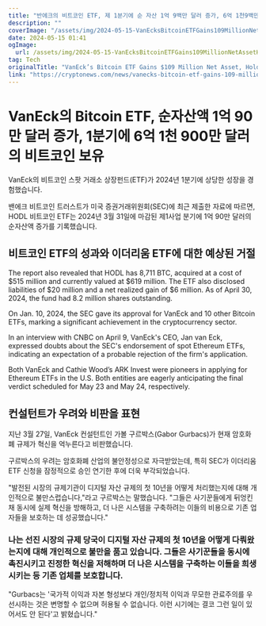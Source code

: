 ```yaml
---
title: "반에크의 비트코인 ETF, 제 1분기에 순 자산 1억 9백만 달러 증가, 6억 1천9백만 달러의 비트코인 보유"
description: ""
coverImage: "/assets/img/2024-05-15-VanEcksBitcoinETFGains109MillionNetAssetHolds619MillionBitcoininQ1_thumbnail.png"
date: 2024-05-15 01:41
ogImage: 
  url: /assets/img/2024-05-15-VanEcksBitcoinETFGains109MillionNetAssetHolds619MillionBitcoininQ1_thumbnail.png
tag: Tech
originalTitle: "VanEck’s Bitcoin ETF Gains $109 Million Net Asset, Holds $619 Million Bitcoin in Q1"
link: "https://cryptonews.com/news/vanecks-bitcoin-etf-gains-109-million-net-asset-in-q1.htm"
---
```



# VanEck의 Bitcoin ETF, 순자산액 1억 90만 달러 증가, 1분기에 6억 1천 900만 달러의 비트코인 보유

VanEck의 비트코인 스팟 거래소 상장펀드(ETF)가 2024년 1분기에 상당한 성장을 경험했습니다.

밴에크 비트코인 트러스트가 미국 증권거래위원회(SEC)에 최근 제출한 자료에 따르면, HODL 비트코인 ETF는 2024년 3월 31일에 마감된 제1사업 분기에 1억 90만 달러의 순자산액 증가를 기록했습니다.

## 비트코인 ETF의 성과와 이더리움 ETF에 대한 예상된 거절



The report also revealed that HODL has 8,711 BTC, acquired at a cost of $515 million and currently valued at $619 million. The ETF also disclosed liabilities of $20 million and a net realized gain of $6 million. As of April 30, 2024, the fund had 8.2 million shares outstanding.

On Jan. 10, 2024, the SEC gave its approval for VanEck and 10 other Bitcoin ETFs, marking a significant achievement in the cryptocurrency sector.

In an interview with CNBC on April 9, VanEck's CEO, Jan van Eck, expressed doubts about the SEC's endorsement of spot Ethereum ETFs, indicating an expectation of a probable rejection of the firm's application.

Both VanEck and Cathie Wood’s ARK Invest were pioneers in applying for Ethereum ETFs in the U.S. Both entities are eagerly anticipating the final verdict scheduled for May 23 and May 24, respectively.



## 컨설턴트가 우려와 비판을 표현

지난 3월 27일, VanEck 컨설턴트인 가볼 구르박스(Gabor Gurbacs)가 현재 암호화폐 규제가 혁신을 억누른다고 비판했습니다.

구르박스의 우려는 암호화폐 산업의 불안정성으로 자극받았는데, 특히 SEC가 이더리움 ETF 신청을 잠정적으로 승인 연기한 후에 더욱 부각되었습니다.

"발전된 시장의 규제기관이 디지털 자산 규제의 첫 10년을 어떻게 처리했는지에 대해 개인적으로 불만스럽습니다,"라고 구르박스는 말했습니다. "그들은 사기꾼들에게 뒤엉킨 채 동시에 실제 혁신을 방해하고, 더 나은 시스템을 구축하려는 이들의 비용으로 기존 업자들을 보호하는 데 성공했습니다."



### 나는 선진 시장의 규제 당국이 디지털 자산 규제의 첫 10년을 어떻게 다뤄왔는지에 대해 개인적으로 불만을 품고 있습니다. 그들은 사기꾼들을 동시에 촉진시키고 진정한 혁신을 저해하며 더 나은 시스템을 구축하는 이들을 희생시키는 등 기존 업체를 보호합니다.

"Gurbacs는 '국가적 이익과 자본 형성보다 개인/정치적 이익과 무모한 관료주의를 우선시하는 것은 변명할 수 없으며 허용될 수 없습니다. 이런 시기에는 결코 그런 일이 있어서도 안 된다'고 밝혔습니다."